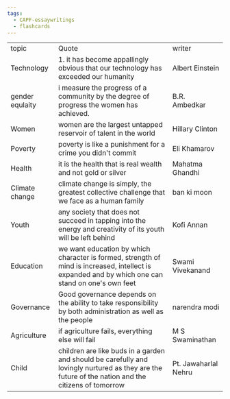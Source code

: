 ```yaml
---
tags:
  - CAPF-essaywritings
  - flashcards
---
```

|                 |                                                                                                                                                    |                      |
| --------------- | -------------------------------------------------------------------------------------------------------------------------------------------------- | -------------------- |
| topic           | Quote                                                                                                                                              | writer               |
| Technology      | 1. it has become appallingly obvious that our technology has exceeded our humanity                                                                 | Albert Einstein      |
| gender equlaity | i measure the progress of a community by the degree of progress the women has achieved.                                                            | B.R. Ambedkar        |
| Women           | women are the largest untapped reservoir of talent in the world                                                                                    | Hillary Clinton      |
| Poverty         | poverty is like a punishment for a crime you didn't commit                                                                                         | Eli Khamarov         |
| Health          | it is the health that is real wealth and not gold or silver                                                                                        | Mahatma Ghandhi      |
| Climate change  | climate change is simply, the greatest collective challenge that we face as a human family                                                         | ban ki moon          |
| Youth           | any society that does not succeed in tapping into the energy and creativity of its youth will be left behind                                       | Kofi Annan           |
| Education       | we want education by which character is formed, strength of mind is increased, intellect is expanded and by which one can stand on one's own feet  | Swami Vivekanand     |
| Governance      | Good governance depends on the ability to take responsibility by both administration as well as the people                                         | narendra modi        |
| Agriculture     | if agriculture fails, everything else will fail                                                                                                    | M S Swaminathan      |
| Child           | children are like buds in a garden and should be carefully and lovingly nurtured as they are the future of the nation and the citizens of tomorrow | Pt. Jawaharlal Nehru |
